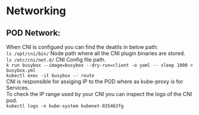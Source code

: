 # Networking
## POD Network:
When CNI is configued you can find the deatils in below path: <br />
``` ls /opt/cni/bin/ ``` Node path where all the CNI plugin binaries are stored. <br />
``` ls /etc/cni/net.d/ ``` CNI Config file path. <br />
``` k run busybox --image=busybox --dry-run=client -o yaml -- sleep 1000 > busybox.yml ``` <br />
``` kubectl exec -it busybox -- route ``` <br />
CNI is responsible for assiging IP to the POD where as kube-proxy is for Services. <br />
To check the IP range used by your CNI you can inspect the logs of the CNI pod. <br />
``` kubectl logs -n kube-system kubenet-835463fg ``` <br />
